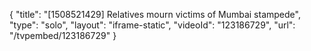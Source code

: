 {
    "title": "[1508521429] Relatives mourn victims of Mumbai stampede",
    "type": "solo",
    "layout": "iframe-static",
    "videoId": "123186729",
    "url": "\/tvpembed\/123186729"
}
